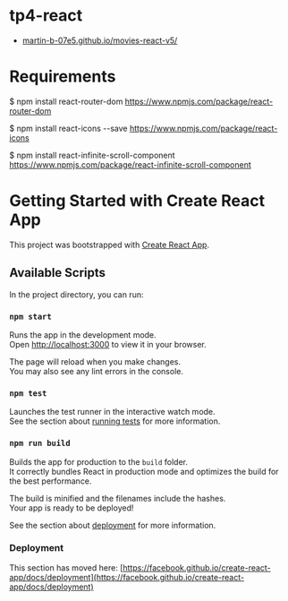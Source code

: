 # tp4-react

- <a href="https://martin-b-07e5.github.io/movies-react-v5/" title="tp4-react-v5" target="_blank">martin-b-07e5.github.io/movies-react-v5/</a>


# Requirements

$ npm install react-router-dom
https://www.npmjs.com/package/react-router-dom

$ npm install react-icons --save
https://www.npmjs.com/package/react-icons

$ npm install react-infinite-scroll-component
https://www.npmjs.com/package/react-infinite-scroll-component


# Getting Started with Create React App

This project was bootstrapped with [Create React App](https://github.com/facebook/create-react-app).

## Available Scripts

In the project directory, you can run:

### `npm start`

Runs the app in the development mode.\
Open [http://localhost:3000](http://localhost:3000) to view it in your browser.

The page will reload when you make changes.\
You may also see any lint errors in the console.

### `npm test`

Launches the test runner in the interactive watch mode.\
See the section about [running tests](https://facebook.github.io/create-react-app/docs/running-tests) for more information.

### `npm run build`

Builds the app for production to the `build` folder.\
It correctly bundles React in production mode and optimizes the build for the best performance.

The build is minified and the filenames include the hashes.\
Your app is ready to be deployed!

See the section about [deployment](https://facebook.github.io/create-react-app/docs/deployment) for more information.


### Deployment

This section has moved here: [https://facebook.github.io/create-react-app/docs/deployment](https://facebook.github.io/create-react-app/docs/deployment)
